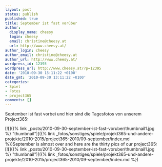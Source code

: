 ```yaml
---
layout: post
status: publish
published: true
title: September ist fast vorüber
author:
  display_name: cheesy
  login: cheesy
  email: christine@cheesy.at
  url: http://www.cheesy.at/
author_login: cheesy
author_email: christine@cheesy.at
author_url: http://www.cheesy.at/
wordpress_id: 12395
wordpress_url: http://www.cheesy.at/?p=12395
date: '2010-09-30 15:11:22 +0100'
date_gmt: '2010-09-30 13:11:22 +0100'
categories:
- Spiel
- Fotos
- project365
comments: []
---
```

<!--:de-->September ist fast vorbei und hier sind die Tagesfotos von unserem Project365:
[![]({% link _posts/2010-09-30-september-ist-fast-voruber/thumbnail1.jpg %} "thumbnail")]({% link _fotos/sonstiges/spiele/projekt365-und-andere-projekte/2010-2015/project365-2010/09-september/index.md %})<!--:--><!--:en-->September is almost over and here are the thirty pics of our project365:
[![]({% link _posts/2010-09-30-september-ist-fast-voruber/thumbnail1.jpg %} "thumbnail")]({% link _fotos/sonstiges/spiele/projekt365-und-andere-projekte/2010-2015/project365-2010/09-september/index.md %})<!--:-->
